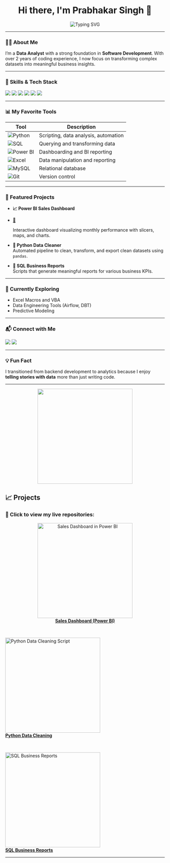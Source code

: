 <h1 align="center">Hi there, I'm Prabhakar Singh 👋</h1>

<p align="center">
  <img src="https://readme-typing-svg.demolab.com?font=Fira+Code&duration=2000&pause=1000&color=3C8CFF&width=435&lines=Data+Analyst+Power+BI+Analyst;Ex-Software+Developer;Python+%7C+SQL+%7C+Power+BI+%7C+Excel;Transforming+data+into+insights!" alt="Typing SVG" />
</p>

---

### 👨‍💻 About Me

I’m a **Data Analyst** with a strong foundation in **Software Development**. With over 2 years of coding experience, I now focus on transforming complex datasets into meaningful business insights.

---

### 🧠 Skills & Tech Stack

<p align="left">
  <img src="https://img.shields.io/badge/Python-3776AB?style=for-the-badge&logo=python&logoColor=white" />
  <img src="https://img.shields.io/badge/SQL-336791?style=for-the-badge&logo=postgresql&logoColor=white" />
  <img src="https://img.shields.io/badge/Power%20BI-F2C811?style=for-the-badge&logo=powerbi&logoColor=black" />
  <img src="https://img.shields.io/badge/Microsoft%20Excel-217346?style=for-the-badge&logo=microsoft-excel&logoColor=white" />
  <img src="https://img.shields.io/badge/MySQL-005C84?style=for-the-badge&logo=mysql&logoColor=white" />
  <img src="https://img.shields.io/badge/Git-F05032?style=for-the-badge&logo=git&logoColor=white" />

</p>

---

### 📊 My Favorite Tools

| Tool        | Description |
|-------------|-------------|
| ![Python](https://img.icons8.com/color/48/000000/python.png) | Scripting, data analysis, automation |
| ![SQL](https://img.icons8.com/ios-filled/50/00758f/sql.png) | Querying and transforming data |
| ![Power BI](https://img.icons8.com/color/48/000000/power-bi.png) | Dashboarding and BI reporting |
| ![Excel](https://img.icons8.com/color/48/000000/microsoft-excel-2019--v1.png) | Data manipulation and reporting |
| ![MySQL](https://img.icons8.com/ios-filled/50/00618A/mysql-logo.png) | Relational database |
| ![Git](https://img.icons8.com/color/48/000000/git.png) | Version control |


---

### 📂 Featured Projects

- **📈 Power BI Sales Dashboard**
- [🔗](https://github.com/prabhakarsingh45111/movie_dataset)

  Interactive dashboard visualizing monthly performance with slicers, maps, and charts.

- **🐍 Python Data Cleaner**  
  Automated pipeline to clean, transform, and export clean datasets using `pandas`.

- **🧾 SQL Business Reports**  
  Scripts that generate meaningful reports for various business KPIs.

---

### 🚀 Currently Exploring

- Excel Macros and VBA  
- Data Engineering Tools (Airflow, DBT)  
- Predictive Modeling

---

### 📬 Connect with Me

<p>
  <a href="mailto:your.email@example.com"><img src="https://img.shields.io/badge/Gmail-D14836?style=for-the-badge&logo=gmail&logoColor=white" /></a>
  <a href="https://www.linkedin.com/in/yourusername"><img src="https://img.shields.io/badge/LinkedIn-0077B5?style=for-the-badge&logo=linkedin&logoColor=white" /></a>
  <!-- Optional: Add a portfolio site -->
</p>

---

### 💡 Fun Fact

I transitioned from backend development to analytics because I enjoy **telling stories with data** more than just writing code.

---

<p align="center">
  <img src="https://media.giphy.com/media/3o6ZsYm5n3FgsGZMRm/giphy.gif" width="300" />
</p>





## 📈 Projects

### 🔗 Click to view my live repositories:

<p align="center">

  <a href="https://github.com/your-username/sales-dashboard-powerbi" target="_blank">
    <img src="https://raw.githubusercontent.com/your-username/sales-dashboard-powerbi/main/preview.png" alt="Sales Dashboard in Power BI" width="300"/>
    <br><strong>Sales Dashboard (Power BI)</strong>
  </a>

  &nbsp;&nbsp;&nbsp;

  <a href="https://github.com/your-username/python-data-cleaning" target="_blank">
    <img src="https://raw.githubusercontent.com/your-username/python-data-cleaning/main/preview.png" alt="Python Data Cleaning Script" width="300"/>
    <br><strong>Python Data Cleaning</strong>
  </a>

  &nbsp;&nbsp;&nbsp;

  <a href="https://github.com/your-username/sql-business-reports" target="_blank">
    <img src="https://raw.githubusercontent.com/your-username/sql-business-reports/main/preview.png" alt="SQL Business Reports" width="300"/>
    <br><strong>SQL Business Reports</strong>
  </a>

</p>

---
